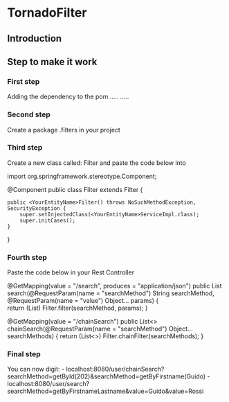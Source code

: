 # TornadoFilter

## Introduction


## Step to make it work
### First step

Adding the dependency to the pom
<dependency>
		.....
		.....
</dependency>


### Second step
Create a package .filters in your project


### Third step
Create a new class called: <YourEntityName>Filter and paste the code below into


import org.springframework.stereotype.Component;

@Component
public class <YourEntityName>Filter extends Filter {
	
	public <YourEntityName>Filter() throws NoSuchMethodException, SecurityException {
		super.setInjectedClass(<YourEntityName>ServiceImpl.class);
		super.initCases();
	}
}


### Fourth step
Paste the code below in your Rest Controller

@GetMapping(value = "/search", produces = "application/json")
	public List<User> search<YourEntityName>(@RequestParam(name = "searchMethod") String searchMethod,
	@RequestParam(name = "value") Object... params) {	
	return (List<YourEntityName>) <YourEntityName>Filter.filter(searchMethod, params);
}

@GetMapping(value = "/chainSearch")
	public List<<YourEntityName>>  chainSearch(@RequestParam(name = "searchMethod") Object... searchMethods) {
	return (List<<YourEntityName>>) <YourEntityName>Filter.chainFilter(searchMethods);
}

### Final step
You can now digit:
	- localhost:8080/user/chainSearch?searchMethod=getById(202)&searchMethod=getByFirstname(Guido)
	- localhost:8080/user/search?searchMethod=getByFirstnameLastname&value=Guido&value=Rossi













